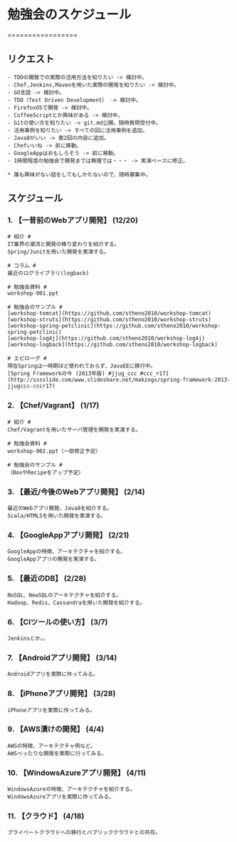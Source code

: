 # 勉強会のスケジュール #
=================

## リクエスト
    - TDDの開発での実際の活用方法を知りたい -> 検討中。
    - Chef,Jenkins,Mavenを用いた実際の開発を知りたい -> 検討中。
    - GO言語 -> 検討中。
    - TDD（Test Driven Development） -> 検討中。
    - FirefoxOSで開発 -> 検討中。
    - CoffeeScriptとか興味がある -> 検討中。
    - Gitの使い方を知りたい -> git.md公開。随時質問受付中。
    - 活用事例を知りたい -> すべての回に活用事例を追加。
    - Java8がいい -> 第2回の内容に追加。
    - Chefいいね -> 前に移動。
    - GoogleAppはおもしろそう -> 前に移動。
    - 1時間程度の勉強会で開発までは無理では・・・ -> 実演ベースに修正。

    * 誰も興味がない話をしてもしかたないので、随時募集中。

## スケジュール
### 1. 【一昔前のWebアプリ開発】 (12/20)
    # 紹介 #
    IT業界の潮流と開発の移り変わりを紹介する。
    Spring/Junitを用いた開発を実演する。

    # コラム #
    最近のログライブラリ(logback)

    # 勉強会資料 #
    workshop-001.ppt

    # 勉強会のサンプル #
    [workshop-tomcat](https://github.com/stheno2010/workshop-tomcat)
    [workshop-struts](https://github.com/stheno2010/workshop-struts)
    [workshop-spring-petclinic](https://github.com/stheno2010/workshop-spring-petclinic)
    [workshop-log4j](https://github.com/stheno2010/workshop-log4j)
    [workshop-logback](https://github.com/stheno2010/workshop-logback)

    # エピローグ #
    現在Springは一時期ほど使われておらず、JavaEEに移行中。
    [Spring Frameworkの今 (2013年版) #jjug_ccc #ccc_r17](http://sssslide.com/www.slideshare.net/makingx/spring-framework-2013-jjugccc-cccr17)

### 2. 【Chef/Vagrant】 (1/17)
    # 紹介 #
    Chef/Vagrantを用いたサーバ管理を開発を実演する。

    # 勉強会資料 #
    workshop-002.ppt（一部修正予定）

    # 勉強会のサンプル #
    （BoxやRecipeをアップ予定）

### 3. 【最近/今後のWebアプリ開発】 (2/14)
    最近のWebアプリ開発、Java8を紹介する。
    Scala/HTML5を用いた開発を実演する。

### 4. 【GoogleAppアプリ開発】 (2/21)
    GoogleAppの特徴、アーキテクチャを紹介する。
    GoogleAppアプリの開発を実演する。
### 5. 【最近のDB】 (2/28)
    NoSQL、NewSQLのアーキテクチャを紹介する。
    Hadoop、Redis、Cassandraを用いた開発を紹介する。
### 6. 【CIツールの使い方】 (3/7)
    Jenkinsとか。。
### 7. 【Androidアプリ開発】 (3/14)
    Androidアプリを実際に作ってみる。
### 8. 【iPhoneアプリ開発】 (3/28)
    iPhoneアプリを実際に作ってみる。
### 9. 【AWS漬けの開発】 (4/4)
    AWSの特徴、アーキテクチャ例など。
    AWSべったりな開発を実際に行ってみる。
### 10. 【WindowsAzureアプリ開発】 (4/11)
    WindowsAzureの特徴、アーキテクチャを紹介する。
    WindowsAzureアプリを実際に作ってみる。
### 11. 【クラウド】 (4/18)
    プライベートクラウドへの移行とパブリッククラウドとの共存。
